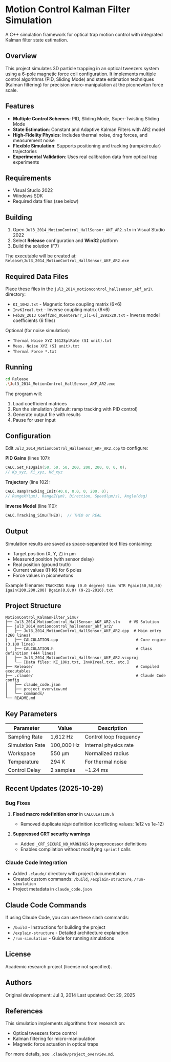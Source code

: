 # Motion Control Kalman Filter Simulation

A C++ simulation framework for optical trap motion control with integrated Kalman filter state estimation.

## Overview

This project simulates 3D particle trapping in an optical tweezers system using a 6-pole magnetic force coil configuration. It implements multiple control algorithms (PID, Sliding Mode) and state estimation techniques (Kalman filtering) for precision micro-manipulation at the piconewton force scale.

## Features

- **Multiple Control Schemes**: PID, Sliding Mode, Super-Twisting Sliding Mode
- **State Estimation**: Constant and Adaptive Kalman Filters with AR2 model
- **High-Fidelity Physics**: Includes thermal noise, drag forces, and measurement noise
- **Flexible Simulation**: Supports positioning and tracking (ramp/circular) trajectories
- **Experimental Validation**: Uses real calibration data from optical trap experiments

## Requirements

- Visual Studio 2022
- Windows SDK
- Required data files (see below)

## Building

1. Open `Jul3_2014_MotionControl_HallSensor_AKF_AR2.sln` in Visual Studio 2022
2. Select **Release** configuration and **Win32** platform
3. Build the solution (F7)

The executable will be created at: `Release\Jul3_2014_MotionControl_HallSensor_AKF_AR2.exe`

## Required Data Files

Place these files in the `jul3_2014_motioncontrol_hallsensor_akf_ar2\` directory:

- `KI_10Hz.txt` - Magnetic force coupling matrix (6×6)
- `InvKIreal.txt` - Inverse coupling matrix (6×6)
- `Feb28_2013 Coeff2nd_0CenterErr_I[1-6]_1891x20.txt` - Inverse model coefficients (6 files)

Optional (for noise simulation):
- `Thermal Noise XYZ 1612SplRate (SI unit).txt`
- `Meas. Noise XYZ (SI unit).txt`
- `Thermal Force *.txt`

## Running

```bash
cd Release
.\Jul3_2014_MotionControl_HallSensor_AKF_AR2.exe
```

The program will:
1. Load coefficient matrices
2. Run the simulation (default: ramp tracking with PID control)
3. Generate output file with results
4. Pause for user input

## Configuration

Edit `Jul3_2014_MotionControl_HallSensor_AKF_AR2.cpp` to configure:

**PID Gains** (lines 107):
```cpp
CALC.Set_PIDgain(50, 50, 50, 200, 200, 200, 0, 0, 0);
// Kp_xyz, Ki_xyz, Kd_xyz
```

**Trajectory** (line 102):
```cpp
CALC.RampTracking_Init(40.0, 0.0, 0, 200, 0);
// RangeXY(μm), RangeZ(μm), Direction, Speed(μm/s), Angle(deg)
```

**Inverse Model** (line 110):
```cpp
CALC.Tracking_Simu(THEO);  // THEO or REAL
```

## Output

Simulation results are saved as space-separated text files containing:
- Target position (X, Y, Z) in μm
- Measured position (with sensor delay)
- Real position (ground truth)
- Current values (I1-I6) for 6 poles
- Force values in piconewtons

Example filename: `TRACKING Ramp (0.0 degree) Simu WTR Pgain(50,50,50) Igain(200,200,200) Dgain(0,0,0) (9-21-2016).txt`

## Project Structure

```
MotionControl_KalmanFilter_Simu/
├── Jul3_2014_MotionControl_HallSensor_AKF_AR2.sln    # VS Solution
├── jul3_2014_motioncontrol_hallsensor_akf_ar2/
│   ├── Jul3_2014_MotionControl_HallSensor_AKF_AR2.cpp  # Main entry (260 lines)
│   ├── CALCULATION.cpp                                  # Core engine (3,100 lines)
│   ├── CALCULATION.h                                    # Class definition (444 lines)
│   ├── Jul3_2014_MotionControl_HallSensor_AKF_AR2.vcxproj
│   └── [Data files: KI_10Hz.txt, InvKIreal.txt, etc.]
├── Release/                                             # Compiled executables
├── .claude/                                             # Claude Code config
│   ├── claude_code.json
│   ├── project_overview.md
│   └── commands/
└── README.md
```

## Key Parameters

| Parameter | Value | Description |
|-----------|-------|-------------|
| Sampling Rate | 1,612 Hz | Control loop frequency |
| Simulation Rate | 100,000 Hz | Internal physics rate |
| Workspace | 550 μm | Normalized radius |
| Temperature | 294 K | For thermal noise |
| Control Delay | 2 samples | ~1.24 ms |

## Recent Updates (2025-10-29)

### Bug Fixes
1. **Fixed macro redefinition error** in `CALCULATION.h`
   - Removed duplicate `N2pN` definition (conflicting values: 1e12 vs 1e-12)

2. **Suppressed CRT security warnings**
   - Added `_CRT_SECURE_NO_WARNINGS` to preprocessor definitions
   - Enables compilation without modifying `sprintf` calls

### Claude Code Integration
- Added `.claude/` directory with project documentation
- Created custom commands: `/build`, `/explain-structure`, `/run-simulation`
- Project metadata in `claude_code.json`

## Claude Code Commands

If using Claude Code, you can use these slash commands:

- `/build` - Instructions for building the project
- `/explain-structure` - Detailed architecture explanation
- `/run-simulation` - Guide for running simulations

## License

Academic research project (license not specified).

## Authors

Original development: Jul 3, 2014
Last updated: Oct 29, 2025

## References

This simulation implements algorithms from research on:
- Optical tweezers force control
- Kalman filtering for micro-manipulation
- Magnetic force actuation in optical traps

For more details, see `.claude/project_overview.md`.
